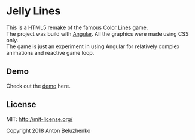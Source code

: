 # Jelly Lines

This is a HTML5 remake of the famous [Color Lines](https://ru.wikipedia.org/wiki/Color_Lines) game.<br>
The project was build with [Angular](https://github.com/angular/). All the graphics were made using CSS only.<br>
The game is just an experiment in using Angular for relatively complex animations and reactive game loop.

## Demo

Check out the [demo](https://beluzhenko.ru/jelly-lines/) here.

## License

MIT: http://mit-license.org/

Copyright 2018 Anton Beluzhenko
